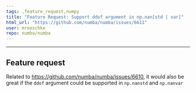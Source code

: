 ```yaml
---
tags: ,feature_request,numpy
title: "Feature Request: Support ddof argument in np.nan[std | var]"
html_url: "https://github.com/numba/numba/issues/6611"
user: mroeschke
repo: numba/numba
---
```


---

<!--

Thanks for opening an issue! To help the Numba team handle your information
efficiently, please first ensure that there is no other issue present that
already describes the issue you have
(search at https://github.com/numba/numba/issues?&q=is%3Aissue).

-->

## Feature request

Related to https://github.com/numba/numba/issues/6610, it would also be great if the `ddof` argument could be supported in `np.nanstd` and `np.nanvar`

<!--

Please include details of the feature you would like to see, why you would
like to see it/the use case.

-->
